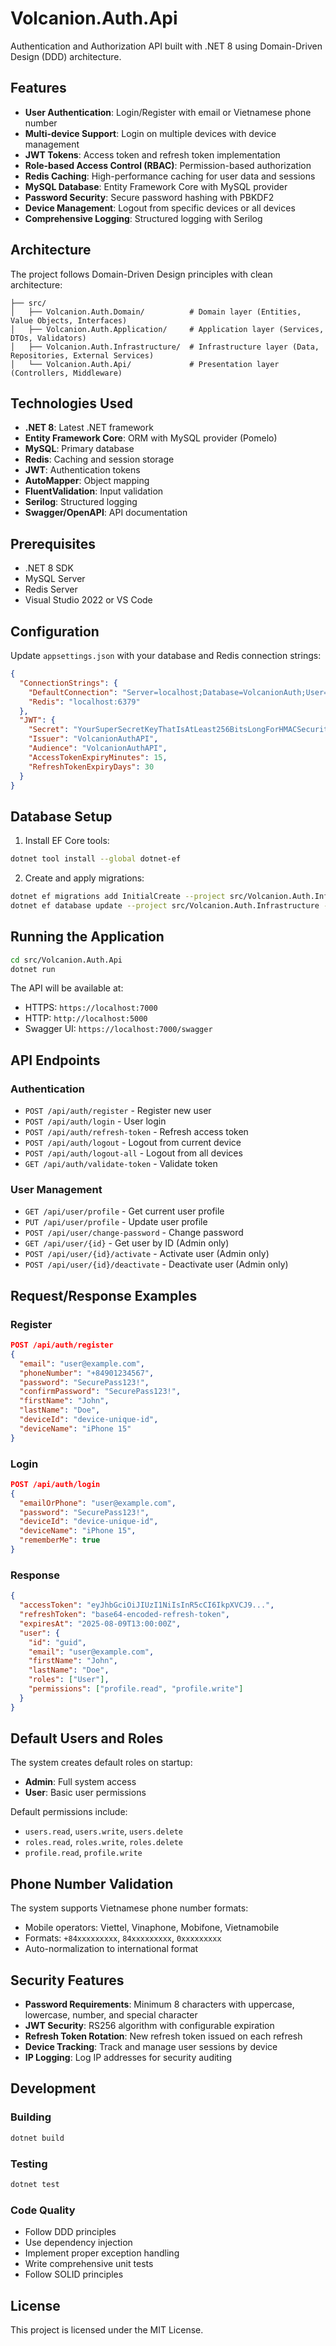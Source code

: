 # Volcanion.Auth.Api

Authentication and Authorization API built with .NET 8 using Domain-Driven Design (DDD) architecture.

## Features

- **User Authentication**: Login/Register with email or Vietnamese phone number
- **Multi-device Support**: Login on multiple devices with device management
- **JWT Tokens**: Access token and refresh token implementation
- **Role-based Access Control (RBAC)**: Permission-based authorization
- **Redis Caching**: High-performance caching for user data and sessions
- **MySQL Database**: Entity Framework Core with MySQL provider
- **Password Security**: Secure password hashing with PBKDF2
- **Device Management**: Logout from specific devices or all devices
- **Comprehensive Logging**: Structured logging with Serilog

## Architecture

The project follows Domain-Driven Design principles with clean architecture:

```
├── src/
│   ├── Volcanion.Auth.Domain/          # Domain layer (Entities, Value Objects, Interfaces)
│   ├── Volcanion.Auth.Application/     # Application layer (Services, DTOs, Validators)
│   ├── Volcanion.Auth.Infrastructure/  # Infrastructure layer (Data, Repositories, External Services)
│   └── Volcanion.Auth.Api/             # Presentation layer (Controllers, Middleware)
```

## Technologies Used

- **.NET 8**: Latest .NET framework
- **Entity Framework Core**: ORM with MySQL provider (Pomelo)
- **MySQL**: Primary database
- **Redis**: Caching and session storage
- **JWT**: Authentication tokens
- **AutoMapper**: Object mapping
- **FluentValidation**: Input validation
- **Serilog**: Structured logging
- **Swagger/OpenAPI**: API documentation

## Prerequisites

- .NET 8 SDK
- MySQL Server
- Redis Server
- Visual Studio 2022 or VS Code

## Configuration

Update `appsettings.json` with your database and Redis connection strings:

```json
{
  "ConnectionStrings": {
    "DefaultConnection": "Server=localhost;Database=VolcanionAuth;User=root;Password=yourpassword;",
    "Redis": "localhost:6379"
  },
  "JWT": {
    "Secret": "YourSuperSecretKeyThatIsAtLeast256BitsLongForHMACSecurityRequirements",
    "Issuer": "VolcanionAuthAPI",
    "Audience": "VolcanionAuthAPI",
    "AccessTokenExpiryMinutes": 15,
    "RefreshTokenExpiryDays": 30
  }
}
```

## Database Setup

1. Install EF Core tools:
```bash
dotnet tool install --global dotnet-ef
```

2. Create and apply migrations:
```bash
dotnet ef migrations add InitialCreate --project src/Volcanion.Auth.Infrastructure --startup-project src/Volcanion.Auth.Api
dotnet ef database update --project src/Volcanion.Auth.Infrastructure --startup-project src/Volcanion.Auth.Api
```

## Running the Application

```bash
cd src/Volcanion.Auth.Api
dotnet run
```

The API will be available at:
- HTTPS: `https://localhost:7000`
- HTTP: `http://localhost:5000`
- Swagger UI: `https://localhost:7000/swagger`

## API Endpoints

### Authentication
- `POST /api/auth/register` - Register new user
- `POST /api/auth/login` - User login
- `POST /api/auth/refresh-token` - Refresh access token
- `POST /api/auth/logout` - Logout from current device
- `POST /api/auth/logout-all` - Logout from all devices
- `GET /api/auth/validate-token` - Validate token

### User Management
- `GET /api/user/profile` - Get current user profile
- `PUT /api/user/profile` - Update user profile
- `POST /api/user/change-password` - Change password
- `GET /api/user/{id}` - Get user by ID (Admin only)
- `POST /api/user/{id}/activate` - Activate user (Admin only)
- `POST /api/user/{id}/deactivate` - Deactivate user (Admin only)

## Request/Response Examples

### Register
```json
POST /api/auth/register
{
  "email": "user@example.com",
  "phoneNumber": "+84901234567",
  "password": "SecurePass123!",
  "confirmPassword": "SecurePass123!",
  "firstName": "John",
  "lastName": "Doe",
  "deviceId": "device-unique-id",
  "deviceName": "iPhone 15"
}
```

### Login
```json
POST /api/auth/login
{
  "emailOrPhone": "user@example.com",
  "password": "SecurePass123!",
  "deviceId": "device-unique-id",
  "deviceName": "iPhone 15",
  "rememberMe": true
}
```

### Response
```json
{
  "accessToken": "eyJhbGciOiJIUzI1NiIsInR5cCI6IkpXVCJ9...",
  "refreshToken": "base64-encoded-refresh-token",
  "expiresAt": "2025-08-09T13:00:00Z",
  "user": {
    "id": "guid",
    "email": "user@example.com",
    "firstName": "John",
    "lastName": "Doe",
    "roles": ["User"],
    "permissions": ["profile.read", "profile.write"]
  }
}
```

## Default Users and Roles

The system creates default roles on startup:
- **Admin**: Full system access
- **User**: Basic user permissions

Default permissions include:
- `users.read`, `users.write`, `users.delete`
- `roles.read`, `roles.write`, `roles.delete`
- `profile.read`, `profile.write`

## Phone Number Validation

The system supports Vietnamese phone number formats:
- Mobile operators: Viettel, Vinaphone, Mobifone, Vietnamobile
- Formats: `+84xxxxxxxxx`, `84xxxxxxxxx`, `0xxxxxxxxx`
- Auto-normalization to international format

## Security Features

- **Password Requirements**: Minimum 8 characters with uppercase, lowercase, number, and special character
- **JWT Security**: RS256 algorithm with configurable expiration
- **Refresh Token Rotation**: New refresh token issued on each refresh
- **Device Tracking**: Track and manage user sessions by device
- **IP Logging**: Log IP addresses for security auditing

## Development

### Building
```bash
dotnet build
```

### Testing
```bash
dotnet test
```

### Code Quality
- Follow DDD principles
- Use dependency injection
- Implement proper exception handling
- Write comprehensive unit tests
- Follow SOLID principles

## License

This project is licensed under the MIT License.
